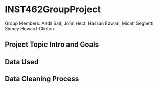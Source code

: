 # INST462GroupProject

Group Members: Aadil Saif, John Hect, Hassan Edwan, Micah Seghetti, Sidney Howard-Clinton

## Project Topic Intro and Goals

## Data Used

## Data Cleaning Process
